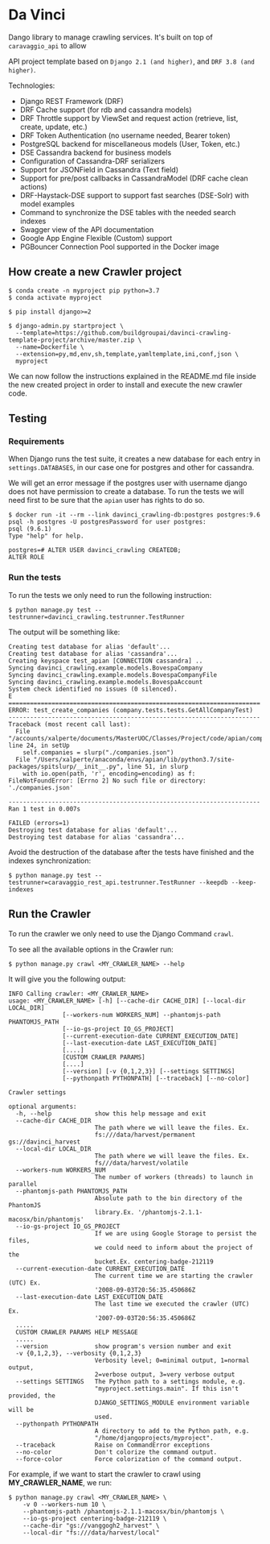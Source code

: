 # Da Vinci

Dango library to manage crawling services. It's built on top of `caravaggio_api` to allow 

API project template based on `Django 2.1 (and higher)`, and `DRF 3.8 (and higher)`.

Technologies:

- Django REST Framework (DRF)
- DRF Cache support (for rdb and cassandra models)
- DRF Throttle support by ViewSet and request action (retrieve, list, create, update, etc.)
- DRF Token Authentication (no username needed, Bearer token)
- PostgreSQL backend for miscellaneous models (User, Token, etc.)
- DSE Cassandra backend for business models
- Configuration of Cassandra-DRF serializers
- Support for JSONField in Cassandra (Text field)
- Support for pre/post callbacks in CassandraModel (DRF cache clean actions)
- DRF-Haystack-DSE support to support fast searches (DSE-Solr) with model examples
- Command to synchronize the DSE tables with the needed search indexes
- Swagger view of the API documentation 
- Google App Engine Flexible (Custom) support
- PGBouncer Connection Pool supported in the Docker image
    

## How create a new Crawler project

```
$ conda create -n myproject pip python=3.7
$ conda activate myproject

$ pip install django>=2

$ django-admin.py startproject \
  --template=https://github.com/buildgroupai/davinci-crawling-template-project/archive/master.zip \
  --name=Dockerfile \
  --extension=py,md,env,sh,template,yamltemplate,ini,conf,json \
  myproject
```

We can now follow the instructions explained in the README.md file inside the new created project in order to install and execute the new crawler code.
    
    
## Testing


### Requirements

When Django runs the test suite, it creates a new database for each entry
 in `settings.DATABASES`, in our case one for postgres and other for cassandra. 

We will get an error message if the postgres user with username django does
 not have permission to create a database. To run the tests we will need first
  to be sure that the `apian` user has rights to do so.
 
 ```
 $ docker run -it --rm --link davinci_crawling-db:postgres postgres:9.6 psql -h postgres -U postgresPassword for user postgres: 
psql (9.6.1)
Type "help" for help.

postgres=# ALTER USER davinci_crawling CREATEDB;
ALTER ROLE
 ```
   
### Run the tests

To run the tests we only need to run the following instruction:

```
$ python manage.py test --testrunner=davinci_crawling.testrunner.TestRunner
```

The output will be something like:

```
Creating test database for alias 'default'...
Creating test database for alias 'cassandra'...
Creating keyspace test_apian [CONNECTION cassandra] ..
Syncing davinci_crawling.example.models.BovespaCompany
Syncing davinci_crawling.example.models.BovespaCompanyFile
Syncing davinci_crawling.example.models.BovespaAccount
System check identified no issues (0 silenced).
E
======================================================================
ERROR: test_create_companies (company.tests.tests.GetAllCompanyTest)
----------------------------------------------------------------------
Traceback (most recent call last):
  File "/accounts/xalperte/documents/MasterUOC/Classes/Project/code/apian/company/tests/tests.py", line 24, in setUp
    self.companies = slurp("./companies.json")
  File "/Users/xalperte/anaconda/envs/apian/lib/python3.7/site-packages/spitslurp/__init__.py", line 51, in slurp
    with io.open(path, 'r', encoding=encoding) as f:
FileNotFoundError: [Errno 2] No such file or directory: './companies.json'

----------------------------------------------------------------------
Ran 1 test in 0.007s

FAILED (errors=1)
Destroying test database for alias 'default'...
Destroying test database for alias 'cassandra'...
```

Avoid the destruction of the database after the tests have finished and the indexes synchronization:

```
$ python manage.py test --testrunner=caravaggio_rest_api.testrunner.TestRunner --keepdb --keep-indexes
```

## Run the Crawler

To run the crawler we only need to use the Django Command `crawl`.

To see all the available options in the Crawler run:

```
$ python manage.py crawl <MY_CRAWLER_NAME> --help
```

It will give you the following output:

```
INFO Calling crawler: <MY_CRAWLER_NAME>
usage: <MY_CRAWLER_NAME> [-h] [--cache-dir CACHE_DIR] [--local-dir LOCAL_DIR]
               [--workers-num WORKERS_NUM] --phantomjs-path PHANTOMJS_PATH
               [--io-gs-project IO_GS_PROJECT]
               [--current-execution-date CURRENT_EXECUTION_DATE]
               [--last-execution-date LAST_EXECUTION_DATE]
               [....]
               [CUSTOM CRAWLER PARAMS]
               [....]
               [--version] [-v {0,1,2,3}] [--settings SETTINGS]
               [--pythonpath PYTHONPATH] [--traceback] [--no-color]

Crawler settings

optional arguments:
  -h, --help            show this help message and exit
  --cache-dir CACHE_DIR
                        The path where we will leave the files. Ex.
                        fs:///data/harvest/permanent gs://davinci_harvest
  --local-dir LOCAL_DIR
                        The path where we will leave the files. Ex.
                        fs///data/harvest/volatile
  --workers-num WORKERS_NUM
                        The number of workers (threads) to launch in parallel
  --phantomjs-path PHANTOMJS_PATH
                        Absolute path to the bin directory of the PhantomJS
                        library.Ex. '/phantomjs-2.1.1-macosx/bin/phantomjs'
  --io-gs-project IO_GS_PROJECT
                        If we are using Google Storage to persist the files,
                        we could need to inform about the project of the
                        bucket.Ex. centering-badge-212119
  --current-execution-date CURRENT_EXECUTION_DATE
                        The current time we are starting the crawler (UTC) Ex.
                        '2008-09-03T20:56:35.450686Z
  --last-execution-date LAST_EXECUTION_DATE
                        The last time we executed the crawler (UTC) Ex.
                        '2007-09-03T20:56:35.450686Z
  .....
  CUSTOM CRAWLER PARAMS HELP MESSAGE
  .....
  --version             show program's version number and exit
  -v {0,1,2,3}, --verbosity {0,1,2,3}
                        Verbosity level; 0=minimal output, 1=normal output,
                        2=verbose output, 3=very verbose output
  --settings SETTINGS   The Python path to a settings module, e.g.
                        "myproject.settings.main". If this isn't provided, the
                        DJANGO_SETTINGS_MODULE environment variable will be
                        used.
  --pythonpath PYTHONPATH
                        A directory to add to the Python path, e.g.
                        "/home/djangoprojects/myproject".
  --traceback           Raise on CommandError exceptions
  --no-color            Don't colorize the command output.
  --force-color         Force colorization of the command output.
```

For example, if we want to start the crawler to crawl using __MY_CRAWLER_NAME__, we run:

```
$ python manage.py crawl <MY_CRAWLER_NAME> \
    -v 0 --workers-num 10 \
    --phantomjs-path /phantomjs-2.1.1-macosx/bin/phantomjs \
    --io-gs-project centering-badge-212119 \
    --cache-dir "gs://vanggogh2_harvest" \
    --local-dir "fs:///data/harvest/local"
```
